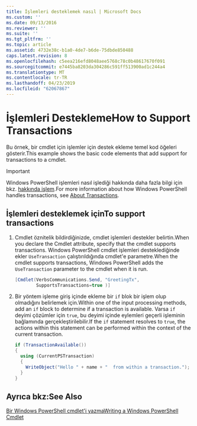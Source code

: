 ```yaml
---
title: İşlemleri desteklemek nasıl | Microsoft Docs
ms.custom: ''
ms.date: 09/13/2016
ms.reviewer: ''
ms.suite: ''
ms.tgt_pltfrm: ''
ms.topic: article
ms.assetid: 4732e38c-b1a0-4de7-b6de-75dbde850488
caps.latest.revision: 8
ms.openlocfilehash: c5eea216efd8048aee5768c78c0b48617670f091
ms.sourcegitcommit: e7445ba8203da304286c591ff513900ad1c244a4
ms.translationtype: MT
ms.contentlocale: tr-TR
ms.lasthandoff: 04/23/2019
ms.locfileid: "62067867"
---
```

# <a name="how-to-support-transactions"></a><span data-ttu-id="f49a4-102">İşlemleri Destekleme</span><span class="sxs-lookup"><span data-stu-id="f49a4-102">How to Support Transactions</span></span>

<span data-ttu-id="f49a4-103">Bu örnek, bir cmdlet için işlemler için destek ekleme temel kod öğeleri gösterir.</span><span class="sxs-lookup"><span data-stu-id="f49a4-103">This example shows the basic code elements that add support for transactions to a cmdlet.</span></span>

> [!IMPORTANT]
> <span data-ttu-id="f49a4-104">Windows PowerShell işlemleri nasıl işlediği hakkında daha fazla bilgi için bkz. [hakkında işlem][about_Transactions].</span><span class="sxs-lookup"><span data-stu-id="f49a4-104">For more information about how Windows PowerShell handles transactions, see [About Transactions][about_Transactions].</span></span>

## <a name="to-support-transactions"></a><span data-ttu-id="f49a4-105">İşlemleri desteklemek için</span><span class="sxs-lookup"><span data-stu-id="f49a4-105">To support transactions</span></span>

1. <span data-ttu-id="f49a4-106">Cmdlet öznitelik bildirdiğinizde, cmdlet işlemleri destekler belirtin.</span><span class="sxs-lookup"><span data-stu-id="f49a4-106">When you declare the Cmdlet attribute, specify that the cmdlet supports transactions.</span></span>
   <span data-ttu-id="f49a4-107">Windows PowerShell cmdlet işlemleri desteklediğinde ekler `UseTransaction` çalıştırıldığında cmdlet'e parametre.</span><span class="sxs-lookup"><span data-stu-id="f49a4-107">When the cmdlet supports transactions, Windows PowerShell adds the `UseTransaction` parameter to the cmdlet when it is run.</span></span>

    ```csharp
    [Cmdlet(VerbsCommunications.Send, "GreetingTx",
            SupportsTransactions=true )]
    ```

2. <span data-ttu-id="f49a4-108">Bir yöntem işleme giriş içinde ekleme bir `if` blok bir işlem olup olmadığını belirlemek için.</span><span class="sxs-lookup"><span data-stu-id="f49a4-108">Within one of the input processing methods, add an `if` block to determine if a transaction is available.</span></span>
   <span data-ttu-id="f49a4-109">Varsa `if` deyimi çözümler için `true`, bu deyimi içinde eylemleri geçerli işleminin bağlamında gerçekleştirilebilir.</span><span class="sxs-lookup"><span data-stu-id="f49a4-109">If the `if` statement resolves to `true`, the actions within this statement can be performed within the context of the current transaction.</span></span>

    ```csharp
    if (TransactionAvailable())
    {
      using (CurrentPSTransaction)
      {
        WriteObject("Hello " + name + "  from within a transaction.");
      }
    }
    ```

## <a name="see-also"></a><span data-ttu-id="f49a4-110">Ayrıca bkz:</span><span class="sxs-lookup"><span data-stu-id="f49a4-110">See Also</span></span>

[<span data-ttu-id="f49a4-111">Bir Windows PowerShell cmdlet'i yazma</span><span class="sxs-lookup"><span data-stu-id="f49a4-111">Writing a Windows PowerShell Cmdlet</span></span>](./writing-a-windows-powershell-cmdlet.md)

<!-- External URLs -->

[about_Transactions]: /powershell/module/Microsoft.PowerShell.Core/About/about_Transactions

